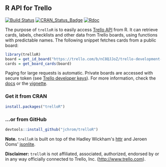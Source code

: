 
<!-- README.md is generated from README.Rmd. Please edit that file -->
R API for Trello
----------------

[![Build Status](https://travis-ci.org/jchrom/trelloR.svg?branch=master)](https://travis-ci.org/jchrom/trelloR) [![CRAN\_Status\_Badge](http://www.r-pkg.org/badges/version/trelloR)](https://cran.r-project.org/package=trelloR) [![Rdoc](http://www.rdocumentation.org/badges/version/trelloR)](http://www.rdocumentation.org/packages/trelloR)

The purpose of `trelloR` is to easily access [Trello API](https://developers.trello.com/) from R. It can retrieve cards, labels, checklists and other data from Trello boards, using functions with predictable names. The following snippet fetches cards from a public board:

``` r
library(trelloR)
board = get_id_board("https://trello.com/b/nC8QJJoZ/trello-development-roadmap")
cards = get_board_cards(board)
```

Paging for large requests is automatic. Private boards are accessed with secure token (see [Trello developer keys](https://developers.trello.com/get-started/start-building#connect)). For more information, check the [docs](https://jchrom.github.io/trelloR/) or the [vignette](https://jchrom.github.io/trelloR/articles/R_API_for_Trello.html).

### Get it from CRAN

``` r
install.packages("trelloR")
```

### ...or from GitHub

``` r
devtools::install_github("jchrom/trelloR")
```

**Note.** `trelloR` is built on top of the Hadley Wickham's [httr](https://cran.r-project.org/package=httr) and Jeroen Ooms' [jsonlite](https://cran.r-project.org/package=jsonlite).

**Disclaimer:** `trelloR` is not affiliated, associated, authorized, endorsed by or in any way officially connected to Trello, Inc. (<http://www.trello.com>).
